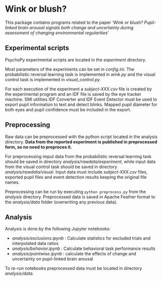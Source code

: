 # Wink or blush?

This package contains programs related to the paper _'Wink or blush? Pupil-linked brain arousal signals
both change and uncertainty during assessment of changing environmental regularities'_

## Experimental scripts

PsychoPy experimental scripts are located in the _experiment_ directory.

Most parameters of the experiments can be set in _config.ini_.
The probabilistic reversal learning task is implemented in _wink.py_ and the visual control task is implemented in
_visual_control.py_.

For each execution of the experiment a _subject-XXX.csv_ file is created by the experimental program and an IDF file
is saved by the eye tracker machine. SMI utilities IDF Converter and IDF Event Detector must be used to export
pupil information to text and detect blinks. Mapped pupil diameter for both eyes and pupil confidence must be
included in the export.

## Preprocessing 

Raw data can be preprocessed with the python script located in the analysis directory.
__Data from the reported experiment is published in preprocessed form, so no need to preproces it.__

For preprocessing imput data from the probabilistic reversal learning task should be saved in directory
_analysis/rawdata/experiment_, while input data from the visual control task should be saved in directory
_analysis/rawdata/visual_. Input data must include _subject-XXX.csv_ files, exported pupil files and event
detection results keeping the original file names.

Preprocessing can be run by executing `python preprocess.py` from the _analysis_ directory. Preprocessed data
is saved in Apache Feather format to the _analysis/data_ folder (overwriting any previous data).

## Analysis

Analysis is done by the following Jupyter notebooks:

* _analysis/exclusions.ipynb_ : Calculate statistics for excluded trials and interpolated data ratios
* _analysis/behavior.ipynb_ : Calculate behavioral task performance results
* _analysis/pointwise.ipynb_ : calculate the effects of change and uncertainty on pupil-linked brain arousal

To re-run notebooks preprocessed data must be located in directory _analysis/data_.
